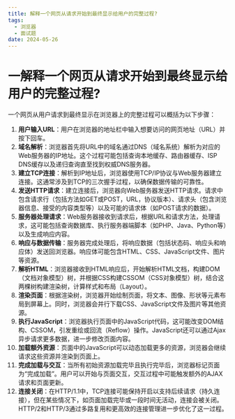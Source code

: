 ```yaml
---
title: 解释一个网页从请求开始到最终显示给用户的完整过程?
tags:
  - 浏览器
  - 面试题
date: 2024-05-26
---
```

# 一解释一个网页从请求开始到最终显示给用户的完整过程?

一个网页从用户请求到最终显示在浏览器上的完整过程可以概括为以下步骤：

1. **用户输入URL**：用户在浏览器的地址栏中输入想要访问的网页地址（URL）并按下回车。
2. **域名解析**：浏览器首先将URL中的域名通过DNS（域名系统）解析为对应的Web服务器的IP地址。这个过程可能包括查询本地缓存、路由器缓存、ISP DNS缓存以及递归查询直至找到权威DNS服务器。
3. **建立TCP连接**：解析到IP地址后，浏览器使用TCP/IP协议与Web服务器建立连接。这通常涉及到TCP的三次握手过程，以确保数据传输的可靠性。
4. **发送HTTP请求**：建立连接后，浏览器向Web服务器发送HTTP请求。请求中包含请求行（包括方法如GET或POST，URL，协议版本）、请求头（包含浏览器信息、接受的内容类型等）以及可能的请求体（如POST请求的数据）。
5. **服务器处理请求**：Web服务器接收到请求后，根据URL和请求方法，处理请求，这可能包括查询数据库、执行服务器端脚本（如PHP、Java、Python等）以及生成响应内容。
6. **响应与数据传输**：服务器完成处理后，将响应数据（包括状态码、响应头和响应体）发送回浏览器。响应体可能包含HTML、CSS、JavaScript文件、图片等资源。
7. **解析HTML**：浏览器接收到HTML响应后，开始解析HTML文档，构建DOM（文档对象模型）树，并根据CSS构建CSSOM（CSS对象模型）树，结合这两棵树构建渲染树，计算样式和布局（Layout）。
8. **渲染页面**：根据渲染树，浏览器开始绘制页面，将文本、图像、形状等元素布局到屏幕上。同时，浏览器会并行下载CSS、JavaScript文件及图片等其他资源。
9. **执行JavaScript**：浏览器执行页面中的JavaScript代码，这可能改变DOM结构、CSSOM，引发重绘或回流（Reflow）操作。JavaScript还可以通过Ajax异步请求更多数据，进一步修改页面内容。
10. **加载额外资源**：页面中的JavaScript可以动态加载更多的资源，浏览器会继续请求这些资源并渲染到页面上。
11. **完成加载与交互**：当所有初始资源加载完毕且执行完毕后，浏览器标记页面为“完成加载”。用户可以开始与页面交互，交互过程中可能触发额外的AJAX请求和页面更新。
12. **连接关闭**：在HTTP/1.1中，TCP连接可能保持开启以支持后续请求（持久连接），但在某些情况下，如页面加载完毕或一段时间无活动，连接会被关闭。HTTP/2和HTTP/3通过多路复用和更高效的连接管理进一步优化了这一过程。